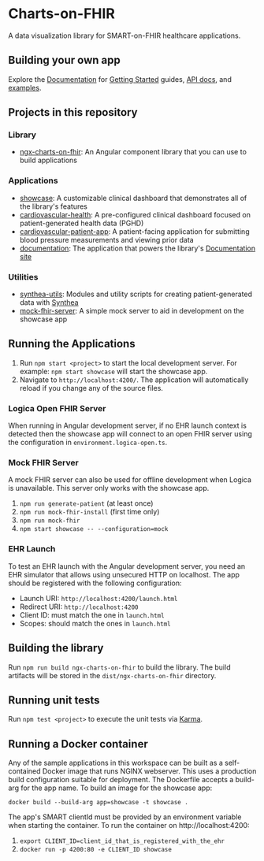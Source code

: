 # Charts-on-FHIR

A data visualization library for SMART-on-FHIR healthcare applications.

## Building your own app

Explore the [Documentation](https://elimuinformatics.github.io/charts-on-fhir) for
[Getting Started](https://elimuinformatics.github.io/charts-on-fhir/getting-started/installation) guides,
[API docs](https://elimuinformatics.github.io/charts-on-fhir/api), and
[examples](https://elimuinformatics.github.io/charts-on-fhir/components/chart).

## Projects in this repository

### Library

- [ngx-charts-on-fhir](libs/ngx-charts-on-fhir): An Angular component library that you can use to build applications

### Applications

- [showcase](apps/showcase): A customizable clinical dashboard that demonstrates all of the library's features
- [cardiovascular-health](apps/cardiovascular-health): A pre-configured clinical dashboard focused on patient-generated health data (PGHD)
- [cardiovascular-patient-app](apps/cardiovascular-patient-app): A patient-facing application for submitting blood pressure measurements and viewing prior data
- [documentation](apps/documentation): The application that powers the library's [Documentation site](https://elimuinformatics.github.io/charts-on-fhir)

### Utilities

- [synthea-utils](projects/synthea-utils): Modules and utility scripts for creating patient-generated data with [Synthea](https://github.com/synthetichealth/synthea)
- [mock-fhir-server](projects/mock-fhir-server/): A simple mock server to aid in development on the showcase app

## Running the Applications

1. Run `npm start <project>` to start the local development server. For example: `npm start showcase` will start the showcase app.
2. Navigate to `http://localhost:4200/`. The application will automatically reload if you change any of the source files.

### Logica Open FHIR Server

When running in Angular development server, if no EHR launch context is detected then the showcase app will connect to an open FHIR server using the configuration in `environment.logica-open.ts`.

### Mock FHIR Server

A mock FHIR server can also be used for offline development when Logica is unavailable. This server only works with the showcase app.

1. `npm run generate-patient` (at least once)
2. `npm run mock-fhir-install` (first time only)
3. `npm run mock-fhir`
4. `npm start showcase -- --configuration=mock`

### EHR Launch

To test an EHR launch with the Angular development server, you need an EHR simulator that allows using unsecured HTTP on localhost. The app should be registered with the following configuration:

- Launch URI: `http://localhost:4200/launch.html`
- Redirect URI: `http://localhost:4200`
- Client ID: must match the one in `launch.html`
- Scopes: should match the ones in `launch.html`

## Building the library

Run `npm run build ngx-charts-on-fhir` to build the library. The build artifacts will be stored in the `dist/ngx-charts-on-fhir` directory.

## Running unit tests

Run `npm test <project>` to execute the unit tests via [Karma](https://karma-runner.github.io).

## Running a Docker container

Any of the sample applications in this workspace can be built as a self-contained Docker image that runs NGINX webserver.
This uses a production build configuration suitable for deployment.
The Dockerfile accepts a build-arg for the app name. To build an image for the showcase app:

`docker build --build-arg app=showcase -t showcase .`

The app's SMART clientId must be provided by an environment variable when starting the container.
To run the container on http://localhost:4200:

1. `export CLIENT_ID=client_id_that_is_registered_with_the_ehr`
2. `docker run -p 4200:80 -e CLIENT_ID showcase`
